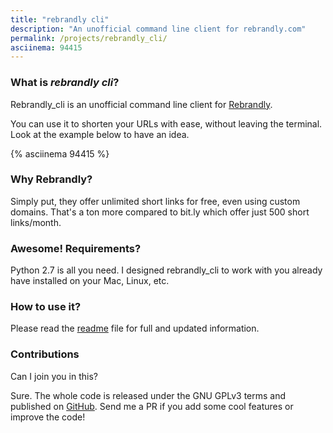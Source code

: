 ```yaml
---
title: "rebrandly cli"
description: "An unofficial command line client for rebrandly.com"
permalink: /projects/rebrandly_cli/
asciinema: 94415
---
```


### What is *rebrandly cli*?

Rebrandly_cli is an unofficial command line client for [Rebrandly](http://rebrandly.com).

You can use it to shorten your URLs with ease, without leaving the terminal. Look at the example below to have an idea.

{% asciinema 94415 %}

### Why Rebrandly?

Simply put, they offer unlimited short links for free, even using custom domains. That's a ton more compared to bit.ly which offer just 500 short links/month.

### Awesome! Requirements?

Python 2.7 is all you need. I designed rebrandly_cli to work with you already have installed on your Mac, Linux, etc.

### How to use it?

Please read the [readme](https://github.com/pirafrank/rebrandly_cli/blob/master/README.md) file for full and updated information.

### Contributions

Can I join you in this?

Sure. The whole code is released under the GNU GPLv3 terms and published on [GitHub](https://github.com/pirafrank/rebrandly_cli). Send me a PR if you add some cool features or improve the code!
